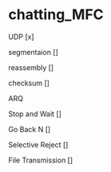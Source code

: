 # chatting_MFC
UDP [x]


segmentaion []

reassembly []

checksum []


ARQ

Stop and Wait []

Go Back N []

Selective Reject []


File Transmission []
